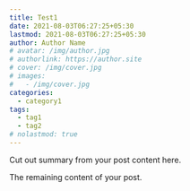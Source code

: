 ```yaml
---
title: Test1
date: 2021-08-03T06:27:25+05:30
lastmod: 2021-08-03T06:27:25+05:30
author: Author Name
# avatar: /img/author.jpg
# authorlink: https://author.site
# cover: /img/cover.jpg
# images:
#   - /img/cover.jpg
categories:
  - category1
tags:
  - tag1
  - tag2
# nolastmod: true
---
```


Cut out summary from your post content here.

<!--more-->

The remaining content of your post.
